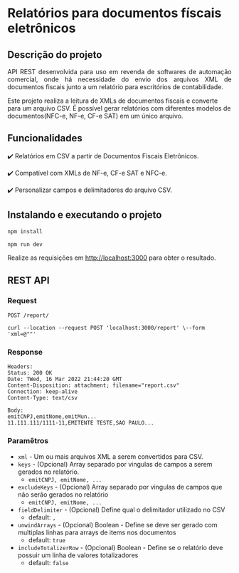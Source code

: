 # Relatórios para documentos físcais eletrônicos

## Descrição do projeto

<p align="justify"> 
API REST desenvolvida para uso em revenda de softwares de automação comercial, onde há necessidade do envio dos arquivos XML de documentos fiscais junto a um relatório para escritórios de contabilidade.
    
Este projeto realiza a leitura de XMLs de documentos fiscais e converte para um arquivo CSV. É possível gerar relatórios com diferentes modelos de documentos(NFC-e, NF-e, CF-e SAT) em um único arquivo.
</p>

## Funcionalidades

:heavy_check_mark: Relatórios em CSV a partir de Documentos Fiscais Eletrônicos.

:heavy_check_mark: Compatível com XMLs de NF-e, CF-e SAT e NFC-e.

:heavy_check_mark: Personalizar campos e delimitadores do arquivo CSV.

## Instalando e executando o projeto

```bash
npm install
```

```bash
npm run dev
```
Realize as requisições em [http://localhost:3000](http://localhost:3000) para obter o resultado.

## REST API

### Request

`POST /report/`

    curl --location --request POST 'localhost:3000/report' \--form 'xml=@""'

### Response

    Headers:
    Status: 200 OK
    Date: TWed, 16 Mar 2022 21:44:20 GMT
    Content-Disposition: attachment; filename="report.csv"
    Connection: keep-alive
    Content-Type: text/csv
    
    Body:
    emitCNPJ,emitNome,emitMun...
    11.111.111/1111-11,EMITENTE TESTE,SAO PAULO...

### Paramêtros

* `xml` - Um ou mais arquivos XML a serem convertidos para CSV.
* `keys` - (Opcional) Array separado por vingulas de campos a serem gerados no relatório.
    * `emitCNPJ, emitNome, ...`
* `excludeKeys` - (Opcional) Array separado por vingulas de campos que não serão gerados no relatório
    * `emitCNPJ, emitNome, ...`
* `fieldDelimiter` - (Opcional) Define qual o delimitador utilizado no CSV
    * default: `,`
* `unwindArrays` - (Opcional) Boolean - Define se deve ser gerado com multiplas linhas para arrays de items nos documentos
    * default: `true`
* `includeTotalizerRow` - (Opcional) Boolean - Define se o relatório deve possuir um linha de valores totalizadores
    * default: `false`


